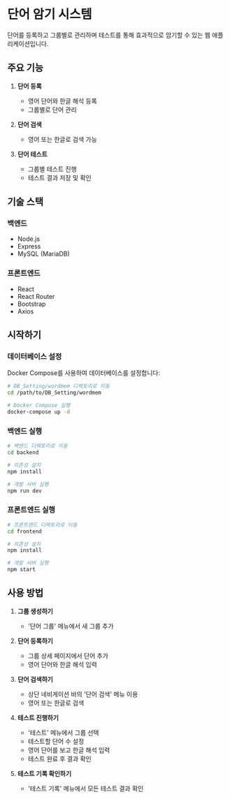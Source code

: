 # 단어 암기 시스템

단어를 등록하고 그룹별로 관리하며 테스트를 통해 효과적으로 암기할 수 있는 웹 애플리케이션입니다.

## 주요 기능

1. **단어 등록**
   - 영어 단어와 한글 해석 등록
   - 그룹별로 단어 관리

2. **단어 검색**
   - 영어 또는 한글로 검색 가능

3. **단어 테스트**
   - 그룹별 테스트 진행
   - 테스트 결과 저장 및 확인

## 기술 스택

### 백엔드
- Node.js
- Express
- MySQL (MariaDB)

### 프론트엔드
- React
- React Router
- Bootstrap
- Axios

## 시작하기

### 데이터베이스 설정

Docker Compose를 사용하여 데이터베이스를 설정합니다:

```bash
# DB_Setting/wordmem 디렉토리로 이동
cd /path/to/DB_Setting/wordmem

# Docker Compose 실행
docker-compose up -d
```

### 백엔드 실행

```bash
# 백엔드 디렉토리로 이동
cd backend

# 의존성 설치
npm install

# 개발 서버 실행
npm run dev
```

### 프론트엔드 실행

```bash
# 프론트엔드 디렉토리로 이동
cd frontend

# 의존성 설치
npm install

# 개발 서버 실행
npm start
```

## 사용 방법

1. **그룹 생성하기**
   - '단어 그룹' 메뉴에서 새 그룹 추가

2. **단어 등록하기**
   - 그룹 상세 페이지에서 단어 추가
   - 영어 단어와 한글 해석 입력

3. **단어 검색하기**
   - 상단 네비게이션 바의 '단어 검색' 메뉴 이용
   - 영어 또는 한글로 검색

4. **테스트 진행하기**
   - '테스트' 메뉴에서 그룹 선택
   - 테스트할 단어 수 설정
   - 영어 단어를 보고 한글 해석 입력
   - 테스트 완료 후 결과 확인

5. **테스트 기록 확인하기**
   - '테스트 기록' 메뉴에서 모든 테스트 결과 확인 